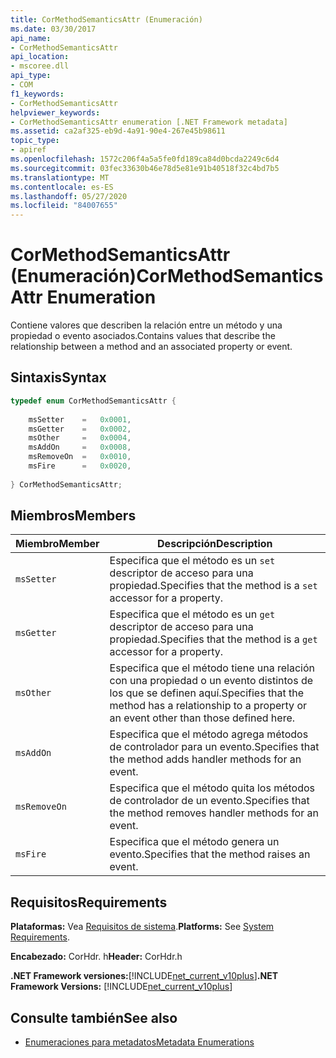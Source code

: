 ```yaml
---
title: CorMethodSemanticsAttr (Enumeración)
ms.date: 03/30/2017
api_name:
- CorMethodSemanticsAttr
api_location:
- mscoree.dll
api_type:
- COM
f1_keywords:
- CorMethodSemanticsAttr
helpviewer_keywords:
- CorMethodSemanticsAttr enumeration [.NET Framework metadata]
ms.assetid: ca2af325-eb9d-4a91-90e4-267e45b98611
topic_type:
- apiref
ms.openlocfilehash: 1572c206f4a5a5fe0fd189ca84d0bcda2249c6d4
ms.sourcegitcommit: 03fec33630b46e78d5e81e91b40518f32c4bd7b5
ms.translationtype: MT
ms.contentlocale: es-ES
ms.lasthandoff: 05/27/2020
ms.locfileid: "84007655"
---
```

# <a name="cormethodsemanticsattr-enumeration"></a><span data-ttu-id="ab04c-102">CorMethodSemanticsAttr (Enumeración)</span><span class="sxs-lookup"><span data-stu-id="ab04c-102">CorMethodSemanticsAttr Enumeration</span></span>
<span data-ttu-id="ab04c-103">Contiene valores que describen la relación entre un método y una propiedad o evento asociados.</span><span class="sxs-lookup"><span data-stu-id="ab04c-103">Contains values that describe the relationship between a method and an associated property or event.</span></span>  
  
## <a name="syntax"></a><span data-ttu-id="ab04c-104">Sintaxis</span><span class="sxs-lookup"><span data-stu-id="ab04c-104">Syntax</span></span>  
  
```cpp  
typedef enum CorMethodSemanticsAttr {  
  
    msSetter    =   0x0001,  
    msGetter    =   0x0002,  
    msOther     =   0x0004,  
    msAddOn     =   0x0008,  
    msRemoveOn  =   0x0010,  
    msFire      =   0x0020,  
  
} CorMethodSemanticsAttr;  
```  
  
## <a name="members"></a><span data-ttu-id="ab04c-105">Miembros</span><span class="sxs-lookup"><span data-stu-id="ab04c-105">Members</span></span>  
  
|<span data-ttu-id="ab04c-106">Miembro</span><span class="sxs-lookup"><span data-stu-id="ab04c-106">Member</span></span>|<span data-ttu-id="ab04c-107">Descripción</span><span class="sxs-lookup"><span data-stu-id="ab04c-107">Description</span></span>|  
|------------|-----------------|  
|`msSetter`|<span data-ttu-id="ab04c-108">Especifica que el método es un `set` descriptor de acceso para una propiedad.</span><span class="sxs-lookup"><span data-stu-id="ab04c-108">Specifies that the method is a `set` accessor for a property.</span></span>|  
|`msGetter`|<span data-ttu-id="ab04c-109">Especifica que el método es un `get` descriptor de acceso para una propiedad.</span><span class="sxs-lookup"><span data-stu-id="ab04c-109">Specifies that the method is a `get` accessor for a property.</span></span>|  
|`msOther`|<span data-ttu-id="ab04c-110">Especifica que el método tiene una relación con una propiedad o un evento distintos de los que se definen aquí.</span><span class="sxs-lookup"><span data-stu-id="ab04c-110">Specifies that the method has a relationship to a property or an event other than those defined here.</span></span>|  
|`msAddOn`|<span data-ttu-id="ab04c-111">Especifica que el método agrega métodos de controlador para un evento.</span><span class="sxs-lookup"><span data-stu-id="ab04c-111">Specifies that the method adds handler methods for an event.</span></span>|  
|`msRemoveOn`|<span data-ttu-id="ab04c-112">Especifica que el método quita los métodos de controlador de un evento.</span><span class="sxs-lookup"><span data-stu-id="ab04c-112">Specifies that the method removes handler methods for an event.</span></span>|  
|`msFire`|<span data-ttu-id="ab04c-113">Especifica que el método genera un evento.</span><span class="sxs-lookup"><span data-stu-id="ab04c-113">Specifies that the method raises an event.</span></span>|  
  
## <a name="requirements"></a><span data-ttu-id="ab04c-114">Requisitos</span><span class="sxs-lookup"><span data-stu-id="ab04c-114">Requirements</span></span>  
 <span data-ttu-id="ab04c-115">**Plataformas:** Vea [Requisitos de sistema](../../get-started/system-requirements.md).</span><span class="sxs-lookup"><span data-stu-id="ab04c-115">**Platforms:** See [System Requirements](../../get-started/system-requirements.md).</span></span>  
  
 <span data-ttu-id="ab04c-116">**Encabezado:** CorHdr. h</span><span class="sxs-lookup"><span data-stu-id="ab04c-116">**Header:** CorHdr.h</span></span>  
  
 <span data-ttu-id="ab04c-117">**.NET Framework versiones:**[!INCLUDE[net_current_v10plus](../../../../includes/net-current-v10plus-md.md)]</span><span class="sxs-lookup"><span data-stu-id="ab04c-117">**.NET Framework Versions:** [!INCLUDE[net_current_v10plus](../../../../includes/net-current-v10plus-md.md)]</span></span>  
  
## <a name="see-also"></a><span data-ttu-id="ab04c-118">Consulte también</span><span class="sxs-lookup"><span data-stu-id="ab04c-118">See also</span></span>

- [<span data-ttu-id="ab04c-119">Enumeraciones para metadatos</span><span class="sxs-lookup"><span data-stu-id="ab04c-119">Metadata Enumerations</span></span>](metadata-enumerations.md)
